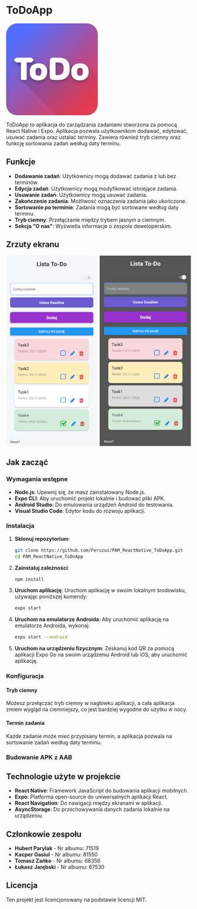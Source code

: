 # ToDoApp

<img src="/assets/adaptive-icon.png" width="250px" style="border-radius: 30px;">

ToDoApp to aplikacja do zarządzania zadaniami stworzona za pomocą React Native i Expo. Aplikacja pozwala użytkownikom dodawać, edytować, usuwać zadania oraz ustalać terminy. Zawiera również tryb ciemny oraz funkcję sortowania zadań według daty terminu.

## Funkcje

-   **Dodawanie zadań**: Użytkownicy mogą dodawać zadania z lub bez terminów.
-   **Edycja zadań**: Użytkownicy mogą modyfikować istniejące zadania.
-   **Usuwanie zadań**: Użytkownicy mogą usuwać zadania.
-   **Zakończenie zadania**: Możliwość oznaczenia zadania jako ukończone.
-   **Sortowanie po terminie**: Zadania mogą być sortowane według daty terminu.
-   **Tryb ciemny**: Przełączanie między trybem jasnym a ciemnym.
-   **Sekcja "O nas"**: Wyświetla informacje o zespole deweloperskim.

## Zrzuty ekranu

![Zrzut ekranu ToDoApp](/assets/gui.png)

## Jak zacząć

### Wymagania wstępne

-   **Node.js**: Upewnij się, że masz zainstalowany Node.js.
-   **Expo CLI**: Aby uruchomić projekt lokalnie i budować pliki APK.
-   **Android Studio**: Do emulowania urządzeń Android do testowania.
-   **Visual Studio Code**: Edytor kodu do rozwoju aplikacji.

### Instalacja

1. **Sklonuj repozytorium**:

    ```bash
    git clone https://github.com/Ferszus/PAM_ReactNative_ToDoApp.git
    cd PAM_ReactNative_ToDoApp
    ```

2. **Zainstaluj zależności**:

    ```bash
    npm install
    ```

3. **Uruchom aplikację**:
   Uruchom aplikację w swoim lokalnym środowisku, używając poniższej komendy:

    ```bash
    expo start
    ```

4. **Uruchom na emulatorze Androida**:
   Aby uruchomić aplikację na emulatorze Androida, wykonaj:

    ```bash
    expo start --android
    ```

5. **Uruchom na urządzeniu fizycznym**:
   Zeskanuj kod QR za pomocą aplikacji Expo Go na swoim urządzeniu Android lub iOS, aby uruchomić aplikację.

### Konfiguracja

#### Tryb ciemny

Możesz przełączać tryb ciemny w nagłówku aplikacji, a cała aplikacja zmieni wygląd na ciemniejszy, co jest bardziej wygodne do użytku w nocy.

#### Termin zadania

Każde zadanie może mieć przypisany termin, a aplikacja pozwala na sortowanie zadań według daty terminu.

### Budowanie APK z AAB

## Technologie użyte w projekcie

-   **React Native**: Framework JavaScript do budowania aplikacji mobilnych.
-   **Expo**: Platforma open-source do uniwersalnych aplikacji React.
-   **React Navigation**: Do nawigacji między ekranami w aplikacji.
-   **AsyncStorage**: Do przechowywania danych zadania lokalnie na urządzeniu.

## Członkowie zespołu

-   **Hubert Parylak** - Nr albumu: 71519
-   **Kacper Gasiul** - Nr albumu: 81550
-   **Tomasz Zańko** - Nr albumu: 68356
-   **Łukasz Jarębski** - Nr albumu: 67530

## Licencja

Ten projekt jest licencjonowany na podstawie licencji MIT.

